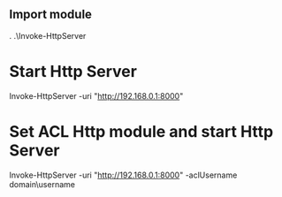 ## Import module
. .\Invoke-HttpServer

# Start Http Server 
Invoke-HttpServer -uri "http://192.168.0.1:8000"

# Set ACL Http module and start Http Server
Invoke-HttpServer -uri "http://192.168.0.1:8000" -aclUsername domain\username

